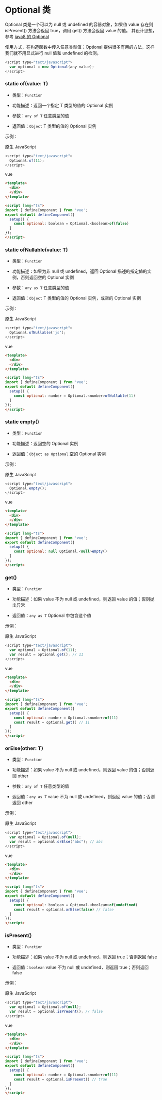 # Optional 类


Optional 类是一个可以为 null 或 undefined 的容器对象，如果值 value 存在则 isPresent() 方法会返回 true，调用 get() 方法会返回 value 的值。
其设计思想，参考 [java8 的 Optional](https://blog.51cto.com/turnsole/2120847)


使用方式，在构造函数中传入任意类型值；Optional 提供很多有用的方法，这样我们就不用显式进行 null 值和 undefined 的检测。

```javascript
<script type="text/javascript">
  var optional = new Optional(any value);
</script>
```

### **static of(value: T)**
* 类型：`Function`

* 功能描述：返回一个指定 T 类型的值的 Optional 实例

* 参数：`any of T` 任意类型的值

* 返回值：`Object` T 类型的值的 Optional 实例

示例：

原生 JavaScript
```javascript
<script type="text/javascript">
  Optional.of(11);
</script>
```

vue
```html
<template>
  <div>
  </div>
</template>

<script lang="ts">
import { defineComponent } from 'vue';
export default defineComponent({
  setup() {
    const optional: boolean = Optional.<boolean>of(false)
  }
});
</script>
```

### **static ofNullable(value: T)**
* 类型：`Function`

* 功能描述：如果为非 null 或 undefined，返回 Optional 描述的指定值的实例，否则返回空的 Optional 实例

* 参数：`any as T` 任意类型的值

* 返回值：`Object` T 类型的值的 Optional 实例，或空的 Optional 实例

示例：

原生 JavaScript
```javascript
<script type="text/javascript">
  Optional.ofNullable('js');
</script>
```

vue
```html
<template>
  <div>
  </div>
</template>

<script lang="ts">
import { defineComponent } from 'vue';
export default defineComponent({
  setup() {
    const optional: number = Optional.<number>ofNullable(11)
  }
});
</script>
```

### **static empty()**
* 类型：`Function`

* 功能描述：返回空的 Optional 实例

* 返回值：`Object as Optional` 空的 Optional 实例

示例：

原生 JavaScript
```javascript
<script type="text/javascript">
  Optional.empty();
</script>
```

vue
```html
<template>
  <div>
  </div>
</template>

<script lang="ts">
import { defineComponent } from 'vue';
export default defineComponent({
  setup() {
    const optional: null Optional.<null>empty()
  }
});
</script>
```

### **get()**
* 类型：`Function`

* 功能描述：如果 value 不为 null 或 undefined，则返回 value 的值；否则抛出异常

* 返回值：`any as T` Optional 中包含这个值

示例：

原生 JavaScript
```javascript
<script type="text/javascript">
  var optional = Optional.of(11);
  var result = optional.get(); // 11
</script>
```

vue
```html
<template>
  <div>
  </div>
</template>

<script lang="ts">
import { defineComponent } from 'vue';
export default defineComponent({
  setup() {
    const optional: number = Optional.<number>of(11)
    const result = optional.get() // 11
  }
});
</script>
```

### **orElse(other: T)**
* 类型：`Function`

* 功能描述：如果 value 不为 null 或 undefined，则返回 value 的值；否则返回 other

* 参数：`any of T` 任意类型的值

* 返回值：`any as T` value 不为 null 或 undefined，则返回 value 的值；否则返回 other

示例：

原生 JavaScript
```javascript
<script type="text/javascript">
  var optional = Optional.of(null);
  var result = optional.orElse("abc"); // abc
</script>
```

vue
```html
<template>
  <div>
  </div>
</template>

<script lang="ts">
import { defineComponent } from 'vue';
export default defineComponent({
  setup() {
    const optional: boolean = Optional.<boolean>of(undefined)
    const result = optional.orElse(false) // false
  }
});
</script>
```

### **isPresent()**
* 类型：`Function`

* 功能描述：如果 value 不为 null 或 undefined，则返回 true；否则返回 false

* 返回值：`boolean` value 不为 null 或 undefined，则返回 true；否则返回 false

示例：

原生 JavaScript
```javascript
<script type="text/javascript">
  var optional = Optional.of(null);
  var result = optional.isPresent(); // false
</script>
```

vue
```html
<template>
  <div>
  </div>
</template>

<script lang="ts">
import { defineComponent } from 'vue';
export default defineComponent({
  setup() {
    const optional: number = Optional.<number>of(11)
    const result = optional.isPresent() // true
  }
});
</script>
```